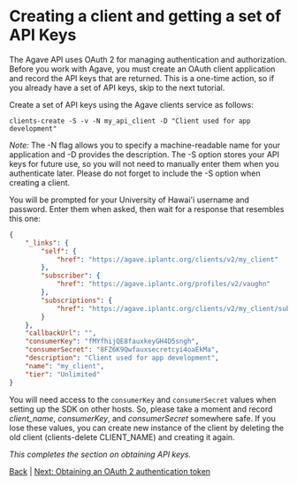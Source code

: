 Creating a client and getting a set of API Keys
===============================================
The Agave API uses OAuth 2 for managing authentication and authorization. Before you work with Agave, you must create an OAuth client application and record the API keys that are returned. This is a one-time action, so if you already have a set of API keys, skip to the next tutorial. 

Create a set of API keys using the Agave clients service as follows:

```clients-create -S -v -N my_api_client -D "Client used for app development" ```

*Note:* The -N flag allows you to specify a machine-readable name for your application and -D provides the description. The -S option stores your API keys for future use, so you will not need to manually enter them when you authenticate later. Please do not forget to include the -S option when creating a client. 

You will be prompted for your University of Hawai'i username and password. Enter them when asked, then wait for a response that resembles this one:

```json
{
    "_links": {
        "self": {
            "href": "https://agave.iplantc.org/clients/v2/my_client"
        },
        "subscriber": {
            "href": "https://agave.iplantc.org/profiles/v2/vaughn"
        },
        "subscriptions": {
            "href": "https://agave.iplantc.org/clients/v2/my_client/subscriptions/"
        }
    },
    "callbackUrl": "",
    "consumerKey": "fMYfhijQE8fauxkeyGH4D5sngh",
    "consumerSecret": "8FZ6K9Qwfauxsecretcyi4oaEkMa",
    "description": "Client used for app development",
    "name": "my_client",
    "tier": "Unlimited"
}
```

You will need access to the ```consumerKey``` and ```consumerSecret``` values when setting up the SDK on other hosts. So, please take a moment and record *client_name*, *consumerKey*, and *consumerSecret* somewhere safe. If you lose these values, you can create new instance of the client by deleting the old client (clients-delete CLIENT_NAME) and creating it again. 

*This completes the section on obtaining API keys.*

[Back](01-getting-started.md) | [Next: Obtaining an OAuth 2 authentication token](03-getting-started-set-token.md)
